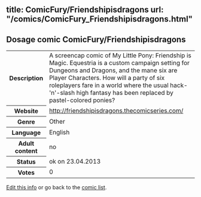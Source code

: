 title: ComicFury/Friendshipisdragons
url: "/comics/ComicFury_Friendshipisdragons.html"
---
Dosage comic ComicFury/Friendshipisdragons
-----------------------------------------

<table class="comicinfo">
<tr>
<th>Description</th><td>A screencap comic of My Little Pony: Friendship is Magic. Equestria is a custom campaign setting for Dungeons and Dragons, and the mane six are Player Characters. How will a party of six roleplayers fare in a world where the usual hack-'n'-slash high fantasy has been replaced by pastel-colored ponies?</td>
</tr>
<tr>
<th>Website</th><td><a href="http://friendshipisdragons.thecomicseries.com/">http://friendshipisdragons.thecomicseries.com/</a></td>
</tr>
<tr>
<th>Genre</th><td>Other</td>
</tr>
<tr>
<th>Language</th><td>English</td>
</tr>
<tr>
<th>Adult content</th><td>no</td>
</tr>
<tr>
<th>Status</th><td>ok on 23.04.2013</td>
</tr>
<tr>
<th>Votes</th><td>0</div></td>
</tr>
</table>

[Edit this info](/comics/ComicFury_Friendshipisdragons_edit.html) or go back to the [comic list](../comic-index.html).
